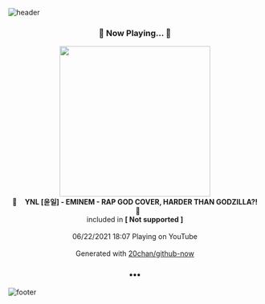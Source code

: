 ![header](https://capsule-render.vercel.app/api?type=wave&height=170&section=header&text=Hi.%20I'm%20SHIFT&fontColor=090707&fontAlignX=45&fontAlignY=65&fontSize=100)

<h3 align="center">🎵 Now Playing... 🎵</h3>
<p align="center">
  <a href="https://www.youtube.com/channel/UCatWJABafruCztNdBixj7xg">
    <img width="300" src="https://yt3.ggpht.com/ytc/AAUvwngwSasi88v4lvisqfjfuvs5TK-mcq5O5nWLOJBqVg=s48-c-k-c0x00ffffff-no-rj-mo">
  </a>
  <br>
  🎵&nbsp&nbsp&nbsp <b>YNL [윤일] - EMINEM - RAP GOD COVER, HARDER THAN GODZILLA?!</b> &nbsp&nbsp&nbsp🎵
  <br>
  included in <b>[ Not supported ]</b>
  
  <br />
  <br />
  06/22/2021 18:07 Playing on YouTube
  <br />
  <br />
  Generated with <a href="https://github.com/20chan/github-now">20chan/github-now</a>
</p>

<h3 align="center">•••</h3>

![footer](https://capsule-render.vercel.app/api?type=wave&height=150&section=footer)
